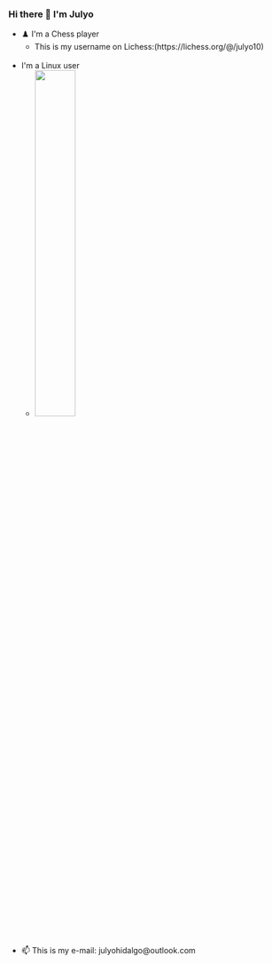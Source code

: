 <div>
	<h3>Hi there 👋 I'm Julyo</h3>
	<ul>
		<li>♟️ I'm a Chess player
			<ul>
				<li>This is my username on Lichess:(https://lichess.org/@/julyo10)</li>
			</ul>
		</li>
		<br>
		<li>I'm a Linux user
			<ul>
				<li>
					<div>
						<a href="https://gist.github.com/Julyo-Hidalgo/e43ba56dbeb8e07ae40b3409514e3ac1">
							<img width="40%" src="https://github-readme-stats.vercel.app/api/gist?id=e43ba56dbeb8e07ae40b3409514e3ac1&theme=radical" />
						</a>
					</div>
				</li>
			</ul>
		</li>
		<br>
		<li>📫 This is my e-mail: julyohidalgo@outlook.com</li>
	</ul>
 </div>
